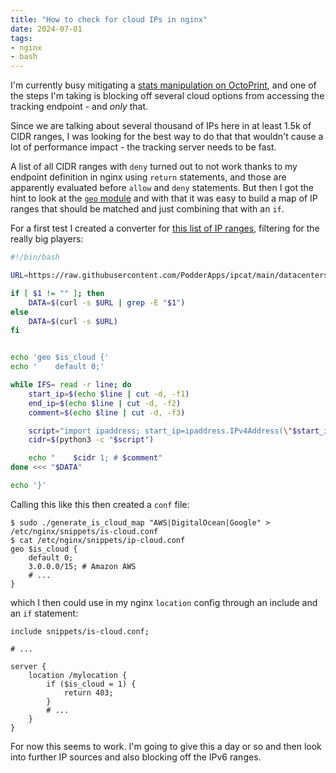 ```yaml
---
title: "How to check for cloud IPs in nginx"
date: 2024-07-01
tags:
- nginx
- bash
---
```


I'm currently busy mitigating a [stats manipulation on OctoPrint](https://octoprint.org/blog/2024/06/28/stats-manipulation/), and one of the steps I'm taking is blocking off several cloud options from accessing the tracking endpoint - and *only* that.

Since we are talking about several thousand of IPs here in at least 1.5k of CIDR ranges, I was looking for the best way to do that that wouldn't cause a lot of performance impact - the tracking server needs to be fast. 

A list of all CIDR ranges with `deny` turned out to not work thanks to my endpoint definition in nginx using `return` statements, and those are apparently evaluated before `allow` and `deny` statements. But then I got the hint to look at the [`geo` module](https://nginx.org/en/docs/http/ngx_http_geo_module.html) and with that it was easy to build a map of IP ranges that should be matched and just combining that with an `if`. 

For a first test I created a converter for [this list of IP ranges](https://github.com/PodderApps/ipcat), filtering for the really big players: 

``` bash
#!/bin/bash

URL=https://raw.githubusercontent.com/PodderApps/ipcat/main/datacenters.csv

if [ $1 != "" ]; then
	DATA=$(curl -s $URL | grep -E "$1")
else
	DATA=$(curl -s $URL)
fi


echo 'geo $is_cloud {'
echo '    default 0;'

while IFS= read -r line; do
	start_ip=$(echo $line | cut -d, -f1)
	end_ip=$(echo $line | cut -d, -f2)
	comment=$(echo $line | cut -d, -f3)

	script="import ipaddress; start_ip=ipaddress.IPv4Address(\"$start_ip\"); end_ip=ipaddress.IPv4Address(\"$end_ip\"); print(next(ipaddress.summarize_address_range(start_ip, end_ip)))"
	cidr=$(python3 -c "$script")

	echo "    $cidr 1; # $comment"
done <<< "$DATA"

echo '}'

```

Calling this like this then created a `conf` file:

``` prompt
$ sudo ./generate_is_cloud_map "AWS|DigitalOcean|Google" > /etc/nginx/snippets/is-cloud.conf
$ cat /etc/nginx/snippets/ip-cloud.conf
geo $is_cloud {
    default 0;
    3.0.0.0/15; # Amazon AWS
    # ...
}
```

which I then could use in my nginx `location` config through an include and an `if` statement: 

``` nginx
include snippets/is-cloud.conf;

# ...

server {
    location /mylocation {
        if ($is_cloud = 1) {
            return 403;
        }
        # ...
    }
}
```

For now this seems to work. I'm going to give this a day or so and then look into further IP sources and also blocking off the IPv6 ranges.
